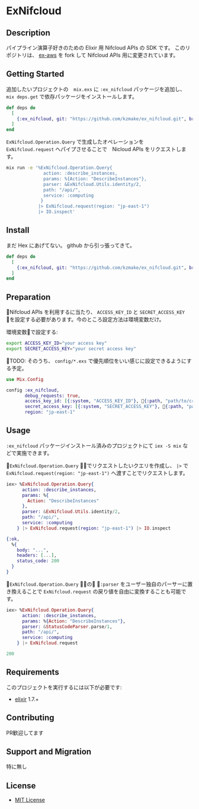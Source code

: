 ExNifcloud
================

Description
-----------

パイプライン演算子好きのための Elixir 用 Nifcloud APIs の SDK です。
このリポジトリは、 [ex-aws](https://github.com/ex-aws/ex_aws) を fork して Nifcloud APIs 用に変更されています。


Getting Started
------------

追加したいプロジェクトの　`mix.exs` に `:ex_nifcloud` パッケージを追加し、 `mix deps.get` で依存パッケージをインストールします。

```elixir
def deps do
  [
    {:ex_nifcloud, git: "https://github.com/kzmake/ex_nifcloud.git", branch: "master"},
  ]
end
```

`ExNifcloud.Operation.Query` で生成したオペレーションを `ExNifcloud.request` へパイプさせることで　Nicloud APIs をリクエストします。

```sh
mix run -e '%ExNifcloud.Operation.Query{
              action: :describe_instances,
              params: %{Action: "DescribeInstances"},
              parser: &ExNifcloud.Utils.identity/2,
              path: "/api/",
              service: :computing
             }
            |> ExNifcloud.request(region: "jp-east-1")
            |> IO.inspect'
```

Install
-------

まだ Hex にあげてない。 github から引っ張ってきて。

```elixir
def deps do
  [
    {:ex_nifcloud, git: "https://github.com/kzmake/ex_nifcloud.git", branch: "master"},
  ]
end
```

Preparation
-----------

Nifcloud APIs を利用するに当たり、 `ACCESS_KEY_ID` と `SECRET_ACCESS_KEY` を設定する必要があります。今のところ設定方法は環境変数だけ。

環境変数で設定する:

```sh
export ACCESS_KEY_ID="your access key"
export SECRET_ACCESS_KEY="your secret access key"
```

TODO:
そのうち、 `config/*.exs` で優先順位をいい感じに設定できるようにする予定。

```elixir
use Mix.Config

config :ex_nifcloud,
       debug_requests: true,
       access_key_id: [{:system, "ACCESS_KEY_ID"}, {:path, "path/to/credential"}],
       secret_access_key: [{:system, "SECRET_ACCESS_KEY"}, {:path, "path/to/credential"}],
       region: "jp-east-1"
```

Usage
-----

`:ex_nifcloud` パッケージインストール済みのプロジェクトにて `iex -S mix` などで実施できます。

`ExNifcloud.Operation.Query` でリクエストしたいクエリを作成し、 `|>` で `ExNifcloud.request(region: "jp-east-1")` へ渡すことでリクエストします。

```elixir
iex> %ExNifcloud.Operation.Query{
      action: :describe_instances,
      params: %{
        Action: "DescribeInstances"
      },
      parser: &ExNifcloud.Utils.identity/2,
      path: "/api/",
      service: :computing
    } |> ExNifcloud.request(region: "jp-east-1") |> IO.inspect

{:ok,
  %{
    body: "...",
    headers: [...],
    status_code: 200
  }
}
```

`ExNifcloud.Operation.Query` の `:parser` をユーザー独自のパーサーに置き換えることで `ExNifcloud.request` の戻り値を自由に変換することも可能です。

```elixir
iex> %ExNifcloud.Operation.Query{
      action: :describe_instances,
      params: %{Action: "DescribeInstances"},
      parser: &StatusCodeParser.parse/1,
      path: "/api/",
      service: :computing
    } |> ExNifcloud.request

200
```

Requirements
------------

このプロジェクトを実行するには以下が必要です:

* [elixir](https://elixir-lang.org) 1.7.+

Contributing
------------

PR歓迎してます


Support and Migration
---------------------

特に無し

License
-------

- [MIT License](http://petitviolet.mit-license.org/)
